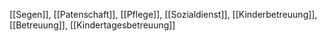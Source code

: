 [[Segen]], [[Patenschaft]], [[Pflege]], [[Sozialdienst]], [[Kinderbetreuung]], [[Betreuung]], [[Kindertagesbetreuung]]